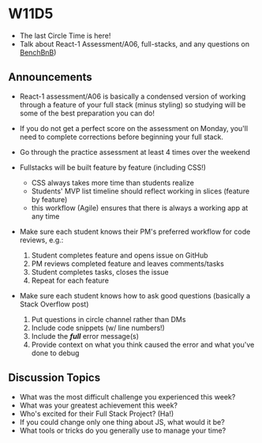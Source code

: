 # W11D5

- The last Circle Time is here! 
- Talk about React-1 Assessment/A06, full-stacks, and any questions on [BenchBnB](w11d4/))

## Announcements

- React-1 assessment/A06 is basically a condensed version of working through a feature of your full stack (minus styling) so studying will be some of the best preparation you can do!

- If you do not get a perfect score on the assessment on Monday, you'll need to complete corrections before beginning your full stack. 
  
- Go through the practice assessment at least 4 times over the weekend

- Fullstacks will be built feature by feature (including CSS!)
  - CSS always takes more time than students realize
  - Students' MVP list timeline should reflect working in slices (feature by feature)
  - this workflow (Agile) ensures that there is always a working app at any time

- Make sure each student knows their PM's preferred workflow for code reviews, e.g.:
  1. Student completes feature and opens issue on GitHub
  2. PM reviews completed feature and leaves comments/tasks
  3. Student completes tasks, closes the issue
  4. Repeat for each feature

- Make sure each student knows how to ask good questions (basically a Stack Overflow post)
  1. Put questions in circle channel rather than DMs
  2. Include code snippets (w/ line numbers!)
  3. Include the ***full*** error message(s)
  4. Provide context on what you think caused the error and what you've done to debug

## Discussion Topics

- What was the most difficult challenge you experienced this week?
- What was your greatest achievement this week?
- Who's excited for their Full Stack Project? (Ha!)
- If you could change only one thing about JS, what would it be?
- What tools or tricks do you generally use to manage your time?
